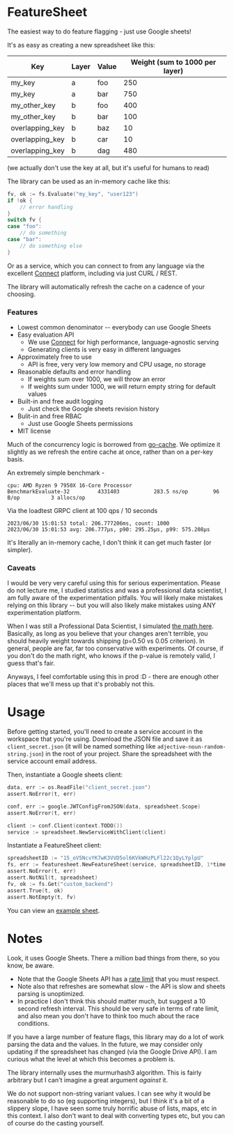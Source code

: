 # FeatureSheet

The easiest way to do feature flagging - just use Google sheets!

It's as easy as creating a new spreadsheet like this:

| Key              | Layer | Value | Weight (sum to 1000 per layer) |
|------------------|-------|-------|-------------------------------|
| my_key           | a     | foo   | 250                           |
| my_key           | a     | bar   | 750                           |
| my_other_key     | b     | foo   | 400                           |
| my_other_key     | b     | bar   | 100                           |
| overlapping_key  | b     | baz   | 10                            |
| overlapping_key  | b     | car   | 10                            |
| overlapping_key  | b     | dag   | 480                           |

(we actually don't use the key at all, but it's useful for humans to read)

The library can be used as an in-memory cache like this:

```go
fv, ok := fs.Evaluate("my_key", "user123")
if !ok {
    // error handling
}
switch fv {
case "foo":
    // do something
case "bar":
    // do something else
}
```

Or as a service, which you can connect to from any language via the excellent [Connect](https://connect.build/) platform, including via just CURL / REST. 


The library will automatically refresh the cache on a cadence of your choosing. 


### Features

- Lowest common denominator -- everybody can use Google Sheets
- Easy evaluation API
    - We use [Connect](https://connect.build/) for high performance, language-agnostic serving
    - Generating clients is very easy in different languages
- Approximately free to use
    - API is free, very very low memory and CPU usage, no storage
- Reasonable defaults and error handling
    - If weights sum over 1000, we will throw an error
    - If weights sum under 1000, we will return empty string for default values
- Built-in and free audit logging
    - Just check the Google sheets revision history
- Bulit-in and free RBAC
    - Just use Google Sheets permissions
- MIT license

Much of the concurrency logic is borrowed from [go-cache](https://github.com/patrickmn/go-cache/tree/master). We optimize it slightly as we refresh the entire cache at once, rather than on a per-key basis.


An extremely simple benchmark - 

```
cpu: AMD Ryzen 9 7950X 16-Core Processor            
BenchmarkEvaluate-32    	 4331403	       283.5 ns/op	      96 B/op	       3 allocs/op
```

Via the loadtest GRPC client at 100 qps / 10 seconds

```
2023/06/30 15:01:53 total: 206.777206ms, count: 1000
2023/06/30 15:01:53 avg: 206.777µs, p90: 295.25µs, p99: 575.208µs
```

It's literally an in-memory cache, I don't think it can get much faster (or simpler).

### Caveats

I would be very very careful using this for serious experimentation. Please do not lecture me, I studied statistics and was a professional data scientist, I am fully aware of the experimentation pitfalls. You will likely make mistakes relying on this library -- but you will also likely make mistakes using ANY experimentation platform.

When I was still a Professional Data Scientist, I simulated [the math here](https://twitter.com/hingeloss/status/1189286349901324288). Basically, as long as you believe that your changes aren't terrible, you should heavily weight towards shipping (p=0.50 vs 0.05 criterion). In general, people are far, far too conservative with experiments. Of course, if you don't do the math right, who knows if the p-value is remotely valid, I guess that's fair. 

Anyways, I feel comfortable using this in prod :D - there are enough other places that we'll mess up that it's probably not this.

# Usage 

Before getting started, you'll need to create a service account in the workspace that you're using. Download the JSON file and save it as `client_secret.json` (it will be named something like `adjective-noun-random-string.json`) in the root of your project. Share the spreadsheet with the service account email address.

Then, instantiate a Google sheets client:

```go
data, err := os.ReadFile("client_secret.json")
assert.NoError(t, err)

conf, err := google.JWTConfigFromJSON(data, spreadsheet.Scope)
assert.NoError(t, err)

client := conf.Client(context.TODO())
service := spreadsheet.NewServiceWithClient(client)
```

Instantiate a FeatureSheet client:

```go
spreadsheetID := "15_oV5NcvYK7wK3VVD5ol6KVkWHzPLFl22c1QyLYplpU"
fs, err := featuresheet.NewFeatureSheet(service, spreadsheetID, 1*time.Second)
assert.NoError(t, err)
assert.NotNil(t, spreadsheet)
fv, ok := fs.Get("custom_backend")
assert.True(t, ok)
assert.NotEmpty(t, fv)
```

You can view an [example sheet](https://docs.google.com/spreadsheets/d/15_oV5NcvYK7wK3VVD5ol6KVkWHzPLFl22c1QyLYplpU/edit#gid=0).

# Notes

Look, it uses Google Sheets. There a million bad things from there, so you know, be aware.
- Note that the Google Sheets API has a [rate limit](https://developers.google.com/docs/api/limits) that you must respect. 
- Note also that refreshes are somewhat slow - the API is slow and sheets parsing is unoptimized. 
- In practice I don't think this should matter much, but suggest a 10 second refresh interval. This should be very safe in terms of rate limit, and also mean you don't have to think too much about the race conditions. 

If you have a large number of feature flags, this library may do a lot of work parsing the data and the values. In the future, we may consider only updating if the spreadsheet has changed (via the Google Drive API). I am curious what the level at which this becomes a problem is.

The library internally uses the murmurhash3 algorithm. This is fairly arbitrary but I can't imagine a great argument _against_ it.

We do not support non-string variant values. I can see why it would be reasonable to do so (eg supporting integers), but I think it's a bit of a slippery slope, I have seen some truly horrific abuse of lists, maps, etc in this context. I also don't want to deal with converting types etc, but you can of course do the casting yourself.